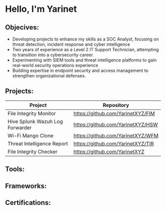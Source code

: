# Hello, I'm Yarinet 

## Objecives:
- Developing projects to enhance my skills as a SOC Analyst, focusing on threat detection, incident response and cyber intelligence
- Two years of experience as a Level 2 IT Support Technician, attempting to transition into a cybersecurity career. 
- Experimenting with SIEM tools and threat intelligence platforms to gain real-world security operations experience
- Building expertise in endpoint security and access management to strengthen organizational defenses.

## Projects:
<table>
  <thead>
    <tr>
      <th>Project</th>
      <th>Repository</th>
    </tr>
  </thead>
  <tbody>
    <tr>
      <td>File Integrity Monitor</td>
      <td><a href="https://github.com/YarinetXYZ/FIM">https://github.com/YarinetXYZ/FIM</a></td>
    </tr>
    <tr>
      <td>Hive Splunk Wazuh Log Forwarder</td>
      <td><a href="https://github.com/YarinetXYZ/HSW">https://github.com/YarinetXYZ/HSW</a></td>
    </tr>
    <tr>
      <td>Wi-Fi Mango Clone</td>
      <td><a href="https://github.com/YarinetXYZ/WFM">https://github.com/YarinetXYZ/WFM</a></td>
    </tr>
    <tr>
      <td>Threat Intelligence Report</td>
      <td><a href="https://github.com/YarinetXYZ/TIR">https://github.com/YarinetXYZ/TIR</td>
    </tr>
    <tr>
      <td>File Integrity Checker</td>
      <td><a href="https://github.com/YarinetXYZ">https://github.com/YarinetXYZ</a></td>
    </tr>
  </tbody>
</table>

## Tools:

## Frameworks:

## Certifications:


